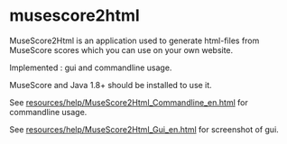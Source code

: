 # musescore2html

MuseScore2Html is an application used to generate html-files from MuseScore scores which you can use on your own website.

Implemented : gui and commandline usage.

MuseScore and Java 1.8+ should be installed to use it.

See [resources/help/MuseScore2Html_Commandline_en.html](resources/help/MuseScore2Html_Commandline_en.html)
for commandline usage.

See [resources/help/MuseScore2Html_Gui_en.html](resources/help/MuseScore2Html_Gui_en.html)
for screenshot of gui.
